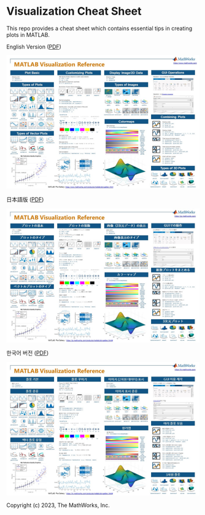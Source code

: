 # Visualization Cheat Sheet


​​This repo provides a cheat sheet which contains essential tips in creating plots in MATLAB.​ 


English Version ([PDF](PDF/One_Page_Slide_MATLAB_Visualization_Reference_EN.pdf))

![English Version](images/One_Page_Slide_MATLAB_Visualization_Reference_EN.jpg)


日本語版 ([PDF](PDF/One_Page_Slide_MATLAB_Visualization_Reference_JP.pdf))

![Japanese Version](images/One_Page_Slide_MATLAB_Visualization_Reference_JP.jpg)


한국어 버전 ([PDF](PDF/One_Page_Slide_MATLAB_Visualization_Reference_KR.pdf))

![Korean Version](images/One_Page_Slide_MATLAB_Visualization_Reference_KR.jpg)

Copyright (c) 2023, The MathWorks, Inc.
